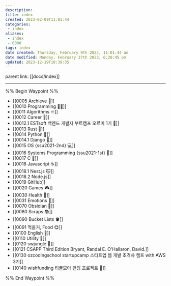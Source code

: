```yaml
---
description:
title: index
created: 2023-02-09T11:01:44
categories: 
 - index
aliases: 
 - index
 - 0000
tags: index
date created: Thursday, February 9th 2023, 11:01:44 am
date modified: Monday, February 27th 2023, 6:20:45 pm
updated: 2023-12-19T10:39:35
---
```


parent link: [[docs/index]]

---
%% Begin Waypoint %%
- [[0005 Archieve 💾]]
- [[0010 Programming 👩‍💻]]
- [[0011 Algorithms ♾️]]
- [[0012 Career 💼]]
- [[0012.1 ESTsoft 백엔드 개발자 부트캠프 오르미 1기 🙊]]
- [[0013 Rust 🦀]]
- [[0014 Python 🐍]]
- [[0014.1 Django 🎈]]
- [[0015 OS {ssu2021-2nd} 💻]]
- [[0016 Systems Programming {ssu2021-1st} 🐼]]
- [[0017 C 🍎]]
- [[0018 Javascript ☕️]]
- [[0018.1 Nest.js 🐱]]
- [[0018.2 Node.js]]
- [[0019 GitHub]]
- [[0020 Games 🎮]]
- [[0030 Health 💪]]
- [[0031 Emotions 🤔]]
- [[0070 Obsidian 💎]]
- [[0080 Scraps 📚]]
- [[0090 Bucket Lists 🪣]]
- [[0091 먹을거, Food 😋]]
- [[0100 English 👻]]
- [[0110 Utility 🔧]]
- [[0120 swjungle 🤖]]
- [[0121 CSAPP Third Edition Bryant, Randal E. O'Hallaron, David.]]
- [[0130 ozcodingschool startupcamp 스타트업 웹 개발 초격차 캠프 with AWS 3기]]
- [[0140 wishfunding 티끌모아 펀딩 프로젝트 🎁]]

%% End Waypoint %%
